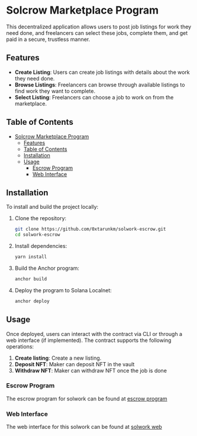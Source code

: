 # Solcrow Marketplace Program

This decentralized application allows users to post job listings for work they need done, and freelancers can select these jobs, complete them, and get paid in a secure, trustless manner.

## Features

- **Create Listing**: Users can create job listings with details about the work they need done.
- **Browse Listings**: Freelancers can browse through available listings to find work they want to complete.
- **Select Listing**: Freelancers can choose a job to work on from the marketplace.

## Table of Contents

- [Solcrow Marketplace Program](#solcrow-marketplace-program)
  - [Features](#features)
  - [Table of Contents](#table-of-contents)
  - [Installation](#installation)
  - [Usage](#usage)
    - [Escrow Program](#escrow-program)
    - [Web Interface](#web-interface)

## Installation

To install and build the project locally:

1. Clone the repository:

   ```bash
   git clone https://github.com/0xtarunkm/solwork-escrow.git
   cd solwork-escrow
   ```

2. Install dependencies:

   ```bash
   yarn install
   ```

3. Build the Anchor program:

   ```bash
   anchor build
   ```

4. Deploy the program to Solana Localnet:

   ```bash
   anchor deploy
   ```

## Usage

Once deployed, users can interact with the contract via CLI or through a web interface (if implemented). The contract supports the following operations:

1. **Create listing**: Create a new listing.
2. **Deposit NFT**: Maker can deposit NFT in the vault
3. **Withdraw NFT**: Maker can withdraw NFT once the job is done

### Escrow Program

The escrow program for solwork can be found at [escrow program](https://github.com/0xtarunkm/solwork-escrow.git)

### Web Interface

The web interface for this solwork can be found at [solwork web](https://github.com/0xtarunkm/solwork.git)
